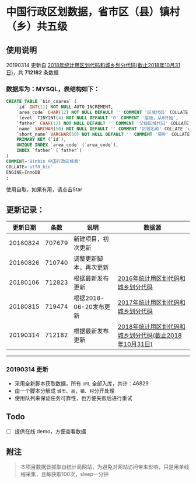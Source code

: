 # 中国行政区划数据，省市区（县）镇村（乡）共五级
## 使用说明
20190314 更新自 [2018年统计用区划代码和城乡划分代码(截止2018年10月31日)](http://www.stats.gov.cn/tjsj/tjbz/tjyqhdmhcxhfdm/2018/index.html "2018年统计用区划代码和城乡划分代码(截止2018年10月31日")，共 **712182** 条数据

### 数据库为：MYSQL，表结构如下：
```sql
CREATE TABLE `bin_cnarea` (
	`id` INT(11) NOT NULL AUTO_INCREMENT,
	`area_code` CHAR(12) NOT NULL DEFAULT '' COMMENT '区域代码' COLLATE 'utf8_bin',
	`level` TINYINT(4) NOT NULL DEFAULT '0' COMMENT '层级，从0开始',
	`father` CHAR(12) NOT NULL DEFAULT '' COMMENT '父级区域代码' COLLATE 'utf8_bin',
	`name` VARCHAR(50) NOT NULL DEFAULT '' COMMENT '区域名称' COLLATE 'utf8_bin',
	`short_name` VARCHAR(50) NOT NULL DEFAULT '' COMMENT '简称' COLLATE 'utf8_bin',
	PRIMARY KEY (`id`),
	UNIQUE INDEX `area_code` (`area_code`),
	INDEX `father` (`father`)
)
COMMENT='Binbin 中国行政区域表'
COLLATE='utf8_bin'
ENGINE=InnoDB
;
```

使用自取，如果有用，请点击Star

## 更新记录：

|更新日期 | 条数 | 说明 | 数据源 |
| ---- | ------ | ---- | ---- |
| 20160824        | 707679           | 新建项目，初次更新  |
| 20160826        | 710740           | 调整更新脚本，再次更新  |
| 20180106        | 712823           | 根据最新发布更新  | [2016年统计用区划代码和城乡划分代码](http://www.stats.gov.cn/tjsj/tjbz/tjyqhdmhcxhfdm/2016/index.html "2016年统计用区划代码和城乡划分代码") |
| 20180815        | 719474           | 根据2018-06-20发布更新   | [2017年统计用区划代码和城乡划分代码](http://www.stats.gov.cn/tjsj/tjbz/tjyqhdmhcxhfdm/2017/index.html "2017年统计用区划代码和城乡划分代码") |
| 20190314        | 712182           | 根据最新发布更新  | [2018年统计用区划代码和城乡划分代码(截止2018年10月31日)](http://www.stats.gov.cn/tjsj/tjbz/tjyqhdmhcxhfdm/2018/index.html "2018年统计用区划代码和城乡划分代码(截止2018年10月31日") |

---
### 20190314 更新
- 采用全新脚本获取数据，所有 `URL` 全部入库，共计：46829
- 由一个脚本分解成 `城市`、`县`，`镇`、`村`分开处理
- 使用队列来保证任务可靠性，也方便失败后进行重试

## Todo
- [ ] 提供在线 demo，方便查看数据

## 附注
 > 本项目数据皆抓取自统计局网站，为避免对网站访问带来影响，只是用单线程采集，且每获取100次，sleep一分钟